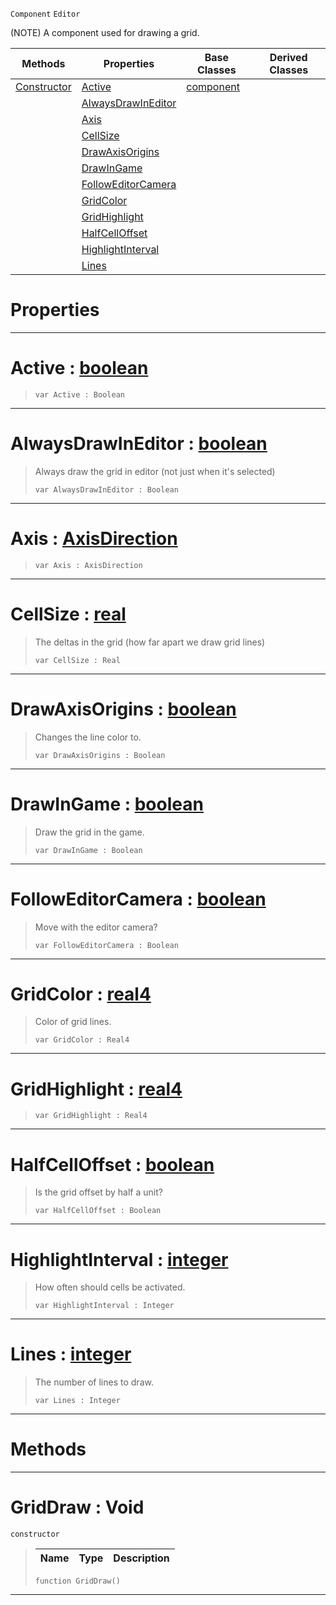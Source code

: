  `Component` `Editor`



(NOTE) A component used for drawing a grid.

|Methods|Properties|Base Classes|Derived Classes|
|---|---|---|---|
|[ Constructor](https://plasmaengine.github.io/PlasmaDocs/Plasma1/C++/code_reference/class_reference/griddraw.markdown#griddraw-void)|[ Active](https://plasmaengine.github.io/PlasmaDocs/Plasma1/C++/code_reference/class_reference/griddraw.markdown#active-plasma-engine-docum)|[component](https://plasmaengine.github.io/PlasmaDocs/Plasma1/C++/code_reference/class_reference/component.markdown)| |
| |[ AlwaysDrawInEditor](https://plasmaengine.github.io/PlasmaDocs/Plasma1/C++/code_reference/class_reference/griddraw.markdown#alwaysdrawineditor-plasma)| | |
| |[ Axis](https://plasmaengine.github.io/PlasmaDocs/Plasma1/C++/code_reference/class_reference/griddraw.markdown#axis-plasma-engine-documen)| | |
| |[ CellSize](https://plasmaengine.github.io/PlasmaDocs/Plasma1/C++/code_reference/class_reference/griddraw.markdown#cellsize-plasma-engine-doc)| | |
| |[ DrawAxisOrigins](https://plasmaengine.github.io/PlasmaDocs/Plasma1/C++/code_reference/class_reference/griddraw.markdown#drawaxisorigins-plasma-eng)| | |
| |[ DrawInGame](https://plasmaengine.github.io/PlasmaDocs/Plasma1/C++/code_reference/class_reference/griddraw.markdown#drawingame-plasma-engine-d)| | |
| |[ FollowEditorCamera](https://plasmaengine.github.io/PlasmaDocs/Plasma1/C++/code_reference/class_reference/griddraw.markdown#followeditorcamera-plasma)| | |
| |[ GridColor](https://plasmaengine.github.io/PlasmaDocs/Plasma1/C++/code_reference/class_reference/griddraw.markdown#gridcolor-plasma-engine-do)| | |
| |[ GridHighlight](https://plasmaengine.github.io/PlasmaDocs/Plasma1/C++/code_reference/class_reference/griddraw.markdown#gridhighlight-plasma-engin)| | |
| |[ HalfCellOffset](https://plasmaengine.github.io/PlasmaDocs/Plasma1/C++/code_reference/class_reference/griddraw.markdown#halfcelloffset-plasma-engi)| | |
| |[ HighlightInterval](https://plasmaengine.github.io/PlasmaDocs/Plasma1/C++/code_reference/class_reference/griddraw.markdown#highlightinterval-plasma-e)| | |
| |[ Lines](https://plasmaengine.github.io/PlasmaDocs/Plasma1/C++/code_reference/class_reference/griddraw.markdown#lines-plasma-engine-docume)| | |


 #  Properties


---  
 #  Active : [boolean](https://plasmaengine.github.io/PlasmaDocs/Plasma1/C++/code_reference/lightning_base_types/boolean.markdown)

> 
> ``` lang=cpp, name=Lightning
> var Active : Boolean


---  
 #  AlwaysDrawInEditor : [boolean](https://plasmaengine.github.io/PlasmaDocs/Plasma1/C++/code_reference/lightning_base_types/boolean.markdown)

> Always draw the grid in editor (not just when it's selected)
> ``` lang=cpp, name=Lightning
> var AlwaysDrawInEditor : Boolean


---  
 #  Axis : [AxisDirection](https://plasmaengine.github.io/PlasmaDocs/Plasma1/C++/code_reference/enum_reference.markdown#axisdirection)

> 
> ``` lang=cpp, name=Lightning
> var Axis : AxisDirection


---  
 #  CellSize : [real](https://plasmaengine.github.io/PlasmaDocs/Plasma1/C++/code_reference/lightning_base_types/real.markdown)

> The deltas in the grid (how far apart we draw grid lines)
> ``` lang=cpp, name=Lightning
> var CellSize : Real


---  
 #  DrawAxisOrigins : [boolean](https://plasmaengine.github.io/PlasmaDocs/Plasma1/C++/code_reference/lightning_base_types/boolean.markdown)

> Changes the line color to.
> ``` lang=cpp, name=Lightning
> var DrawAxisOrigins : Boolean


---  
 #  DrawInGame : [boolean](https://plasmaengine.github.io/PlasmaDocs/Plasma1/C++/code_reference/lightning_base_types/boolean.markdown)

> Draw the grid in the game.
> ``` lang=cpp, name=Lightning
> var DrawInGame : Boolean


---  
 #  FollowEditorCamera : [boolean](https://plasmaengine.github.io/PlasmaDocs/Plasma1/C++/code_reference/lightning_base_types/boolean.markdown)

> Move with the editor camera?
> ``` lang=cpp, name=Lightning
> var FollowEditorCamera : Boolean


---  
 #  GridColor : [real4](https://plasmaengine.github.io/PlasmaDocs/Plasma1/C++/code_reference/lightning_base_types/real4.markdown)

> Color of grid lines.
> ``` lang=cpp, name=Lightning
> var GridColor : Real4


---  
 #  GridHighlight : [real4](https://plasmaengine.github.io/PlasmaDocs/Plasma1/C++/code_reference/lightning_base_types/real4.markdown)

> 
> ``` lang=cpp, name=Lightning
> var GridHighlight : Real4


---  
 #  HalfCellOffset : [boolean](https://plasmaengine.github.io/PlasmaDocs/Plasma1/C++/code_reference/lightning_base_types/boolean.markdown)

> Is the grid offset by half a unit?
> ``` lang=cpp, name=Lightning
> var HalfCellOffset : Boolean


---  
 #  HighlightInterval : [integer](https://plasmaengine.github.io/PlasmaDocs/Plasma1/C++/code_reference/lightning_base_types/integer.markdown)

> How often should cells be activated.
> ``` lang=cpp, name=Lightning
> var HighlightInterval : Integer


---  
 #  Lines : [integer](https://plasmaengine.github.io/PlasmaDocs/Plasma1/C++/code_reference/lightning_base_types/integer.markdown)

> The number of lines to draw.
> ``` lang=cpp, name=Lightning
> var Lines : Integer


---  
 #  Methods


---  
 #  GridDraw : Void

 `constructor`

> 
> |Name|Type|Description|
> |---|---|---|
> ``` lang=cpp, name=Lightning
> function GridDraw()
> ``` 


---  
 

 
